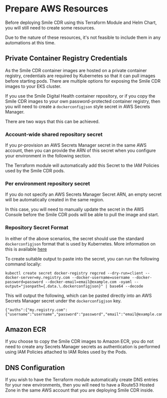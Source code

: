 # Prepare AWS Resources

Before deploying Smile CDR using this Terraform Module and Helm Chart, you will still need to create some resources.

Due to the nature of these resources, it's not feasible to include them in any automations at this time.

## Private Container Registry Credentials

As the Smile CDR container images are hosted on a private container registry, credentials are required by Kubernetes so that it can pull images before starting pods. There are multiple options for exposing the Smile CDR images to your EKS cluster.

If you use the Smile Digital Health container repository, or if you copy the Smile CDR images to your own password-protected container registry, then you will need to create a `dockerconfigjson` style secret in AWS Secrets Manager.

There are two ways that this can be achieved.

### Account-wide shared repository secret
If you pr-provision an AWS Secrets Manager secret in the same AWS account, then you can provide the ARN of this secret when you configure your environment in the following section.

The Terraform module will automatically add this Secret to the IAM Policies used by the Smile CDR pods.

### Per environment repository secret
If you do not specify an AWS Secrets Manager Secret ARN, an empty secret will be automatically created in the same region.

In this case, you will need to manually update the secret in the AWS Console before the Smile CDR pods will be able to pull the image and start.

### Repository Secret Format

In either of the above scenarios, the secret should use the standard `dockerconfigjson` format that is used by Kubernetes. More information on this is available [here](https://kubernetes.io/docs/tasks/configure-pod-container/pull-image-private-registry/)

To create suitable output to paste into the secret, you can run the following command locally:

```
kubectl create secret docker-registry regcred --dry-run=client --docker-server=my.registry.com --docker-username=username --docker-password=password --docker-email=email@example.com -oyaml --output="jsonpath={.data.\.dockerconfigjson}" | base64 --decode
```

This will output the following, which can be pasted directly into an AWS Secrets Manager secret under the `dockerconfigjson` key.

```
{"auths":{"my.registry.com":{"username":"username","password":"password","email":"email@example.com","auth":"dXNlcm5hbWU6cGFzc3dvcmQ="}}}
```

## Amazon ECR

If you choose to copy the Smile CDR images to Amazon ECR, you do not need to create any Secrets Manager secrets as authentication is performed using IAM Policies attached to IAM Roles used by the Pods.

## DNS Configuration

If you wish to have the Terraform module automatically create DNS entries for your new environments, then you will need to have a Route53 Hosted Zone in the same AWS account that you are deploying Smile CDR inside.
